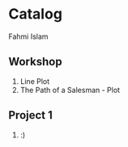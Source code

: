 # Catalog 

Fahmi Islam

## Workshop

1. Line Plot
2. The Path of a Salesman - Plot

## Project 1

1. :)
